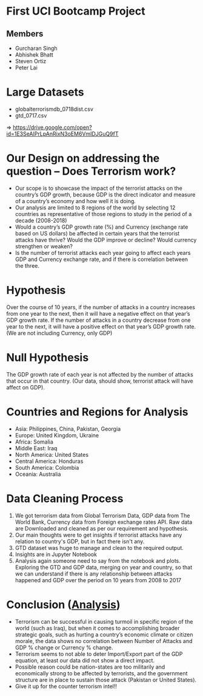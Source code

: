 # First UCI Bootcamp Project
## Members
* Gurcharan Singh
* Abhishek Bhatt
* Steven Ortiz
* Peter Lai

# Large Datasets
* globalterrorismdb_0718dist.csv
* gtd_0717.csv

=> https://drive.google.com/open?id=1E3SeAIPrLpAnRixN3oEM6VmIDJGuQ9fT

# Our Design on addressing the question – Does Terrorism work?

* Our scope is to showcase the impact of the terrorist attacks on the country’s GDP growth, because GDP is the direct indicator and measure of a country’s economy and how well it is doing. 
* Our analysis are limited to 8 regions of the world by selecting 12 countries as representative of those regions to study in the period of a decade (2008-2018)
* Would a country’s GDP growth rate (%) and Currency (exchange rate based on US dollars) be affected in certain years that the terrorist attacks have thrive? Would the GDP improve or decline? Would currency strengthen or weaken? 
* Is the number of terrorist attacks each year going to affect each years GDP and Currency exchange rate, and if there is correlation between the three.

# Hypothesis
Over the course of 10 years, if the number of attacks in a country increases from one year to the next, then it will have a negative effect on that year’s GDP growth rate. If the number of attacks in a country decrease from one year to the next, it will have a positive effect on that year’s GDP growth rate. 
(We are not including Currency, only GDP)
# Null Hypothesis
The GDP growth rate of each year is not affected by the number of attacks that occur in that country. (Our data, should show, terrorist attack will have affect on GDP).

# Countries and Regions for Analysis
* Asia: Philippines, China, Pakistan, Georgia
* Europe: United Kingdom, Ukraine
* Africa: Somalia
* Middle East: Iraq
* North America: United States
* Central America: Honduras
* South America: Colombia
* Oceania: Australia


# Data Cleaning Process
1. We got terrorism data from Global Terrorism Data, GDP data from The World Bank, Currency data from Foreign exchange rates API. Raw data are  Downloaded and cleaned as per our requirement and hypothesis.
2. Our main thoughts were to get insights if terrorist attacks have any relation to country's GDP, but in fact there isn't any.
3. GTD dataset was huge to manage and clean to the required output.
4. Insights are in Jupyter Notebook
5. Analysis again someone need to say from the notebook and plots. Exploring the GTD and GDP data, merging on year and country, so that we can understand if there is any relationship between attacks happened and GDP over the period on 10 years from 2008 to 2017

# Conclusion ([Analysis](Analysis/GTD_GDP_Analysis.md))
* Terrorism can be successful in causing turmoil in specific region of the world (such as Iraq), but when it comes to accomplishing broader strategic goals, such as hurting a country’s economic climate or citizen morale, the data shows no correlation between Number of Attacks and GDP % change or Currency % change. 
* Terrorism seems to not able to deter Import/Export part of the GDP equation, at least our data did not show a direct impact. 
* Possible reason could be nation-states are too militarily and economically strong to be affected by terrorists, and the government structure are in place to sustain those attack (Pakistan or United States). 
* Give it up for the counter terrorism intel!!







